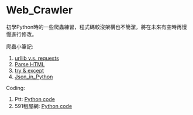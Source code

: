 # Web_Crawler
初學Python時的一些爬蟲練習，程式碼較沒架構也不簡潔，將在未來有空時再慢慢進行修改。

爬蟲小筆記:
1. [urllib v.s. requests](https://github.com/HsiaSharpie/Web_Crawler/blob/master/urllib_requests.md)
2. [Parse HTML]()
3. [try & except](https://github.com/HsiaSharpie/Web_Crawler/blob/master/try_except.md)
4. [Json_in_Python]()

Coding:
1. Ptt: [Python code](https://github.com/HsiaSharpie/Web_Crawler/blob/master/ptt_crawler.py)
2. 591租屋網: [Python code](https://github.com/HsiaSharpie/Web_Crawler/blob/master/591_crawler.py)

